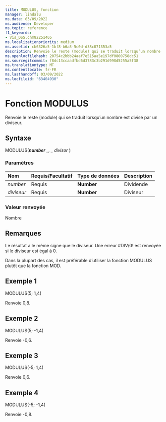 ```yaml
---
title: MODULUS, fonction
manager: lindalu
ms.date: 03/09/2022
ms.audience: Developer
ms.topic: reference
f1_keywords:
- Vis_DSS.chm82251465
ms.localizationpriority: medium
ms.assetid: cb6326a5-1bf8-b6a3-5c0d-d38c071353a5
description: Renvoie le reste (module) qui se traduit lorsqu’un nombre est divisé par un diviseur.
ms.openlocfilehash: 20754c2bbb24aaf7e515aa5e197df0800758dc51
ms.sourcegitcommit: f8dc13ccaadfbd6d3783c3b291d998d5255a5f38
ms.translationtype: MT
ms.contentlocale: fr-FR
ms.lasthandoff: 03/09/2022
ms.locfileid: "63404930"
---
```

# <a name="modulus-function"></a>Fonction MODULUS

Renvoie le reste (module) qui se traduit lorsqu’un nombre est divisé par un diviseur.
  
## <a name="syntax"></a>Syntaxe

MODULUS(***number** _, _ *_divisor_** )
  
### <a name="parameters"></a>Paramètres

|**Nom**|**Requis/Facultatif**|**Type de données**|**Description**|
|:-----|:-----|:-----|:-----|
| *number* <br/> |Requis  <br/> |**Number** <br/> |Dividende |
| *diviseur* <br/> |Requis  <br/> |**Number** <br/> |Diviseur |

### <a name="return-value"></a>Valeur renvoyée

Nombre
  
## <a name="remarks"></a>Remarques

Le résultat a le même signe que le diviseur. Une erreur #DIV/0! est renvoyée si le diviseur est égal à 0.
  
Dans la plupart des cas, il est préférable d’utiliser la fonction MODULUS plutôt que la fonction MOD.
  
## <a name="example-1"></a>Exemple 1

MODULUS(5; 1,4)
  
Renvoie 0,8.
  
## <a name="example-2"></a>Exemple 2

MODULUS(5; -1,4)
  
Renvoie -0,6.
  
## <a name="example-3"></a>Exemple 3

MODULUS(-5; 1,4)
  
Renvoie 0,6.
  
## <a name="example-4"></a>Exemple 4

MODULUS(-5; -1,4)
  
Renvoie -0,8.
  